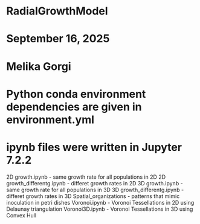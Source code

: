 # RadialGrowthModel
# September 16, 2025
# Melika Gorgi
# Python conda environment dependencies are given in environment.yml 
# ipynb files were written in Jupyter 7.2.2

2D growth.ipynb - same growth rate for all populations in 2D
2D growth_differentg.ipynb - differet growth rates in 2D
3D growth.ipynb - same growth rate for all populations in 3D
3D growth_differentg.ipynb - differet growth rates in 3D
Spatial_organizations - patterns that mimic inoculation in petri dishes
Voronoi.ipynb - Voronoi Tessellations in 2D using Delaunay triangulation
Voronoi3D.ipynb - Voronoi Tessellations in 3D using Convex Hull

